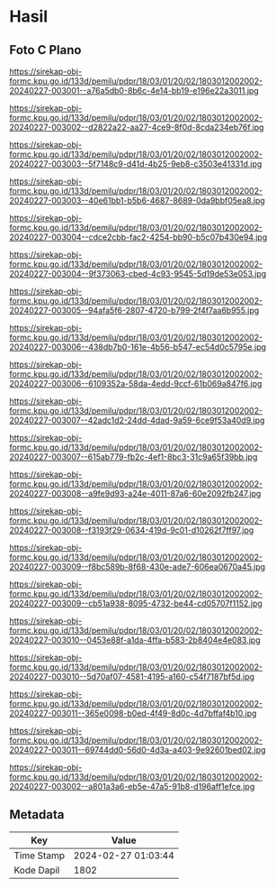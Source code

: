 # Hasil

## Foto C Plano

https://sirekap-obj-formc.kpu.go.id/133d/pemilu/pdpr/18/03/01/20/02/1803012002002-20240227-003001--a76a5db0-8b6c-4e14-bb19-e196e22a3011.jpg

https://sirekap-obj-formc.kpu.go.id/133d/pemilu/pdpr/18/03/01/20/02/1803012002002-20240227-003002--d2822a22-aa27-4ce9-8f0d-8cda234eb76f.jpg

https://sirekap-obj-formc.kpu.go.id/133d/pemilu/pdpr/18/03/01/20/02/1803012002002-20240227-003003--5f7148c9-d41d-4b25-9eb8-c3503e41331d.jpg

https://sirekap-obj-formc.kpu.go.id/133d/pemilu/pdpr/18/03/01/20/02/1803012002002-20240227-003003--40e61bb1-b5b6-4687-8689-0da9bbf05ea8.jpg

https://sirekap-obj-formc.kpu.go.id/133d/pemilu/pdpr/18/03/01/20/02/1803012002002-20240227-003004--cdce2cbb-fac2-4254-bb90-b5c07b430e94.jpg

https://sirekap-obj-formc.kpu.go.id/133d/pemilu/pdpr/18/03/01/20/02/1803012002002-20240227-003004--9f373063-cbed-4c93-9545-5d19de53e053.jpg

https://sirekap-obj-formc.kpu.go.id/133d/pemilu/pdpr/18/03/01/20/02/1803012002002-20240227-003005--94afa5f6-2807-4720-b799-2f4f7aa6b955.jpg

https://sirekap-obj-formc.kpu.go.id/133d/pemilu/pdpr/18/03/01/20/02/1803012002002-20240227-003006--438db7b0-161e-4b56-b547-ec54d0c5795e.jpg

https://sirekap-obj-formc.kpu.go.id/133d/pemilu/pdpr/18/03/01/20/02/1803012002002-20240227-003006--6109352a-58da-4edd-9ccf-61b069a847f6.jpg

https://sirekap-obj-formc.kpu.go.id/133d/pemilu/pdpr/18/03/01/20/02/1803012002002-20240227-003007--42adc1d2-24dd-4dad-9a59-6ce9f53a40d9.jpg

https://sirekap-obj-formc.kpu.go.id/133d/pemilu/pdpr/18/03/01/20/02/1803012002002-20240227-003007--615ab779-fb2c-4ef1-8bc3-31c9a65f39bb.jpg

https://sirekap-obj-formc.kpu.go.id/133d/pemilu/pdpr/18/03/01/20/02/1803012002002-20240227-003008--a9fe9d93-a24e-4011-87a6-60e2092fb247.jpg

https://sirekap-obj-formc.kpu.go.id/133d/pemilu/pdpr/18/03/01/20/02/1803012002002-20240227-003008--f3193f29-0634-419d-9c01-d10262f7ff97.jpg

https://sirekap-obj-formc.kpu.go.id/133d/pemilu/pdpr/18/03/01/20/02/1803012002002-20240227-003009--f8bc589b-8f68-430e-ade7-606ea0670a45.jpg

https://sirekap-obj-formc.kpu.go.id/133d/pemilu/pdpr/18/03/01/20/02/1803012002002-20240227-003009--cb51a938-8095-4732-be44-cd05707f1152.jpg

https://sirekap-obj-formc.kpu.go.id/133d/pemilu/pdpr/18/03/01/20/02/1803012002002-20240227-003010--0453e88f-a1da-4ffa-b583-2b8404e4e083.jpg

https://sirekap-obj-formc.kpu.go.id/133d/pemilu/pdpr/18/03/01/20/02/1803012002002-20240227-003010--5d70af07-4581-4195-a160-c54f7187bf5d.jpg

https://sirekap-obj-formc.kpu.go.id/133d/pemilu/pdpr/18/03/01/20/02/1803012002002-20240227-003011--365e0098-b0ed-4f49-8d0c-4d7bffaf4b10.jpg

https://sirekap-obj-formc.kpu.go.id/133d/pemilu/pdpr/18/03/01/20/02/1803012002002-20240227-003011--69744dd0-56d0-4d3a-a403-9e92601bed02.jpg

https://sirekap-obj-formc.kpu.go.id/133d/pemilu/pdpr/18/03/01/20/02/1803012002002-20240227-003002--a801a3a6-eb5e-47a5-91b8-d196aff1efce.jpg


## Metadata

| Key        | Value               |
| ---------- | ------------------- |
| Time Stamp | 2024-02-27 01:03:44 |
| Kode Dapil | 1802                |



